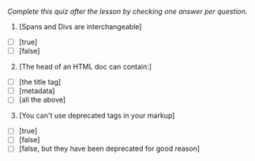 *Complete this quiz after the lesson by checking one answer per question.*

1. [Spans and Divs are interchangeable]

- [ ] [true]
- [ ] [false]

2. [The head of an HTML doc can contain:]

- [ ] [the title tag]
- [ ] [metadata]
- [ ] [all the above]

3. [You can't use deprecated tags in your markup]
- [ ] [true]
- [ ] [false]
- [ ] [false, but they have been deprecated for good reason]